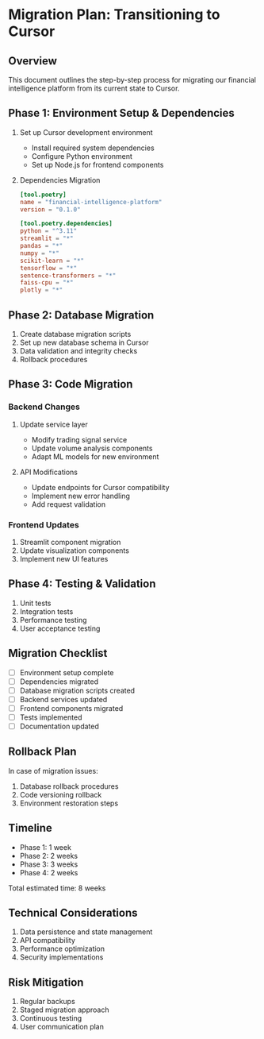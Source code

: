 # Migration Plan: Transitioning to Cursor

## Overview
This document outlines the step-by-step process for migrating our financial intelligence platform from its current state to Cursor.

## Phase 1: Environment Setup & Dependencies
1. Set up Cursor development environment
   - Install required system dependencies
   - Configure Python environment
   - Set up Node.js for frontend components

2. Dependencies Migration
   ```toml
   [tool.poetry]
   name = "financial-intelligence-platform"
   version = "0.1.0"
   
   [tool.poetry.dependencies]
   python = "^3.11"
   streamlit = "*"
   pandas = "*"
   numpy = "*"
   scikit-learn = "*"
   tensorflow = "*"
   sentence-transformers = "*"
   faiss-cpu = "*"
   plotly = "*"
   ```

## Phase 2: Database Migration
1. Create database migration scripts
2. Set up new database schema in Cursor
3. Data validation and integrity checks
4. Rollback procedures

## Phase 3: Code Migration

### Backend Changes
1. Update service layer
   - Modify trading signal service
   - Update volume analysis components
   - Adapt ML models for new environment

2. API Modifications
   - Update endpoints for Cursor compatibility
   - Implement new error handling
   - Add request validation

### Frontend Updates
1. Streamlit component migration
2. Update visualization components
3. Implement new UI features

## Phase 4: Testing & Validation
1. Unit tests
2. Integration tests
3. Performance testing
4. User acceptance testing

## Migration Checklist
- [ ] Environment setup complete
- [ ] Dependencies migrated
- [ ] Database migration scripts created
- [ ] Backend services updated
- [ ] Frontend components migrated
- [ ] Tests implemented
- [ ] Documentation updated

## Rollback Plan
In case of migration issues:
1. Database rollback procedures
2. Code versioning rollback
3. Environment restoration steps

## Timeline
- Phase 1: 1 week
- Phase 2: 2 weeks
- Phase 3: 3 weeks
- Phase 4: 2 weeks

Total estimated time: 8 weeks

## Technical Considerations
1. Data persistence and state management
2. API compatibility
3. Performance optimization
4. Security implementations

## Risk Mitigation
1. Regular backups
2. Staged migration approach
3. Continuous testing
4. User communication plan
